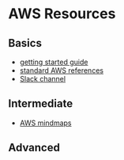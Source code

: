 # AWS Resources

## Basics
* [getting started guide](http://docs.aws.amazon.com/AWSEC2/latest/UserGuide/EC2_GetStarted.html)
* [standard AWS references](https://aws.amazon.com/documentation/)
* [Slack channel](https://og-aws-slack.lexikon.io/)

## Intermediate
* [AWS mindmaps](https://github.com/gitvani/aws-mindmap/tree/master/images)
## Advanced
